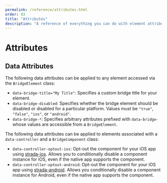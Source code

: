 ```yaml
---
permalink: /reference/attributes.html
order: 03
title: "Attributes"
description: "A reference of everything you can do with element attributes."
---
```


# Attributes

## Data Attributes

The following data attributes can be applied to any element accessed via the `BridgeElement` class:

* `data-bridge-title="My Title"`: Specifies a custom bridge title for your element.
* `data-bridge-disabled`: Specifies whether the bridge element should be disabled or disabled for a particular platform. Values must be `"true"`, `"false"`, `"ios"`, or `"android"`.
* `data-bridge-*`: Specifies arbitrary attributes prefixed with `data-bridge-` whose values are accessible from a `BridgeElement`.

The following data attributes can be applied to elements associated with a `data-controller` and a `BridgeComponent` class:

* `data-controller-optout-ios`: Opt-out the component for your iOS app using [strada-ios](https://github.com/hotwired/strada-ios). Allows you to conditionally disable a component instance for iOS, even if the native app supports the component.
* `data-controller-optout-android`: Opt-out the component for your iOS app using [strada-android](https://github.com/hotwired/strada-android). Allows you conditionally disable a component instance for Android, even if the native app supports the component.
